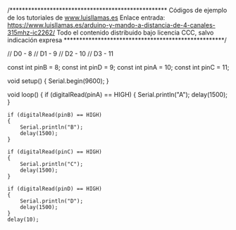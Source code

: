 /***************************************************
Códigos de ejemplo de los tutoriales de www.luisllamas.es
Enlace entrada: https://www.luisllamas.es/arduino-y-mando-a-distancia-de-4-canales-315mhz-ic2262/
Todo el contenido distribuido bajo licencia CCC, salvo indicación expresa
****************************************************/

// D0 - 8
// D1 - 9
// D2 - 10
// D3 - 11

const int pinB = 8;
const int pinD = 9;
const int pinA = 10;
const int pinC = 11;

void setup() 
{
	Serial.begin(9600);
}

void loop() 
{
	if (digitalRead(pinA) == HIGH)
	{
		Serial.println("A"); 
		delay(1500);
	}

	if (digitalRead(pinB) == HIGH)
	{
		Serial.println("B");
		delay(1500);
	}

	if (digitalRead(pinC) == HIGH)
	{
		Serial.println("C");
		delay(1500);
	}

	if (digitalRead(pinD) == HIGH)
	{
		Serial.println("D");
		delay(1500);
	}
	delay(10);